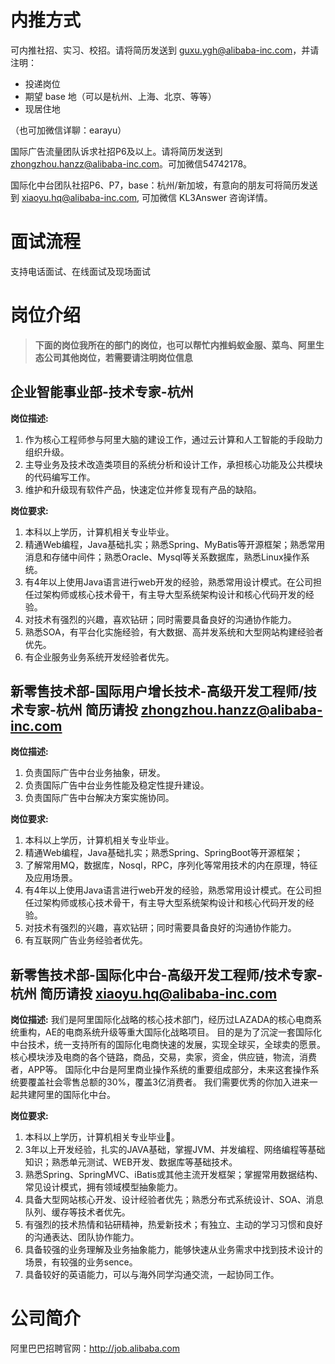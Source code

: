 # 内推方式

可内推社招、实习、校招。请将简历发送到 guxu.ygh@alibaba-inc.com，并请注明：
* 投递岗位
* 期望 base 地（可以是杭州、上海、北京、等等）
* 现居住地

（也可加微信详聊：earayu）

国际广告流量团队诉求社招P6及以上。请将简历发送到 zhongzhou.hanzz@alibaba-inc.com。可加微信54742178。

国际化中台团队社招P6、P7，base：杭州/新加坡，有意向的朋友可将简历发送到 xiaoyu.hq@alibaba-inc.com, 可加微信 KL3Answer 咨询详情。

# 面试流程
支持电话面试、在线面试及现场面试

# 岗位介绍
> **下面的岗位我所在的部门的岗位，也可以帮忙内推蚂蚁金服、菜鸟、阿里生态公司其他岗位，若需要请注明岗位信息**

## 企业智能事业部-技术专家-杭州
**岗位描述:**
1. 作为核心工程师参与阿里大脑的建设工作，通过云计算和人工智能的手段助力组织升级。
2. 主导业务及技术改造类项目的系统分析和设计工作，承担核心功能及公共模块的代码编写工作。
3. 维护和升级现有软件产品，快速定位并修复现有产品的缺陷。

**岗位要求:**
1. 本科以上学历，计算机相关专业毕业。
2. 精通Web编程，Java基础扎实；熟悉Spring、MyBatis等开源框架；熟悉常用消息和存储中间件；熟悉Oracle、Mysql等关系数据库，熟悉Linux操作系统。
3. 有4年以上使用Java语言进行web开发的经验，熟悉常用设计模式。在公司担任过架构师或核心技术骨干，有主导大型系统架构设计和核心代码开发的经验。
4. 对技术有强烈的兴趣，喜欢钻研；同时需要具备良好的沟通协作能力。
5. 熟悉SOA，有平台化实施经验，有大数据、高并发系统和大型网站构建经验者优先。
6. 有企业服务业务系统开发经验者优先。

## 新零售技术部-国际用户增长技术-高级开发工程师/技术专家-杭州 简历请投 zhongzhou.hanzz@alibaba-inc.com
**岗位描述:**
1. 负责国际广告中台业务抽象，研发。
2. 负责国际广告中台业务性能及稳定性提升建设。
3. 负责国际广告中台解决方案实施协同。

**岗位要求:**
1. 本科以上学历，计算机相关专业毕业。
2. 精通Web编程，Java基础扎实；熟悉Spring、SpringBoot等开源框架；
3. 了解常用MQ，数据库，Nosql，RPC，序列化等常用技术的内在原理，特征及应用场景。
4. 有4年以上使用Java语言进行web开发的经验，熟悉常用设计模式。在公司担任过架构师或核心技术骨干，有主导大型系统架构设计和核心代码开发的经验。
5. 对技术有强烈的兴趣，喜欢钻研；同时需要具备良好的沟通协作能力。
6. 有互联网广告业务经验者优先。


## 新零售技术部-国际化中台-高级开发工程师/技术专家-杭州 简历请投 xiaoyu.hq@alibaba-inc.com
**岗位描述:**
我们是阿里国际化战略的核心技术部门，经历过LAZADA的核心电商系统重构，AE的电商系统升级等重大国际化战略项目。
目的是为了沉淀一套国际化中台技术，统一支持所有的国际化电商快速的发展，实现全球买，全球卖的愿景。
核心模块涉及电商的各个链路，商品，交易，卖家，资金，供应链，物流，消费者，APP等。
国际化中台是阿里商业操作系统的重要组成部分，未来这套操作系统要覆盖社会零售总额的30%，覆盖3亿消费者。
我们需要优秀的你加入进来一起共建阿里的国际化中台。

**岗位要求:**
1. 本科以上学历，计算机相关专业毕业。
2. 3年以上开发经验，扎实的JAVA基础，掌握JVM、并发编程、网络编程等基础知识；熟悉单元测试、WEB开发、数据库等基础技术。
3. 熟悉Spring、SpringMVC、iBatis或其他主流开发框架；掌握常用数据结构、常见设计模式，拥有领域模型抽象能力。
4. 具备大型网站核心开发、设计经验者优先；熟悉分布式系统设计、SOA、消息队列、缓存等技术者优先。
5. 有强烈的技术热情和钻研精神，热爱新技术；有独立、主动的学习习惯和良好的沟通表达、团队协作能力。
6. 具备较强的业务理解及业务抽象能力，能够快速从业务需求中找到技术设计的场景，有较强的业务sence。
7. 具备较好的英语能力，可以与海外同学沟通交流，一起协同工作。

# 公司简介

阿里巴巴招聘官网：http://job.alibaba.com
